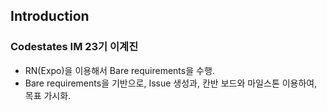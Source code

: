 ## Introduction

### Codestates IM 23기 이계진

- RN(Expo)을 이용해서 Bare requirements을 수행.
- Bare requirements을 기반으로, Issue 생성과, 칸반 보드와 마일스톤 이용하여, 목표 가시화.
